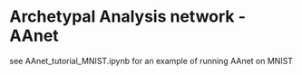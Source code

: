 # Archetypal Analysis network - AAnet
see AAnet_tutorial_MNIST.ipynb for an example of running AAnet on MNIST
